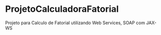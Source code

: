 # ProjetoCalculadoraFatorial
Projeto para Calculo de Fatorial utilizando Web Services, SOAP com JAX-WS

